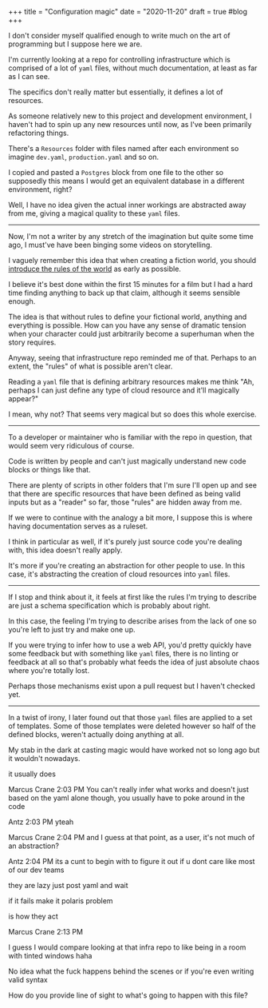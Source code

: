 +++
title = "Configuration magic"
date = "2020-11-20"
draft = true
#blog
+++

I don't consider myself qualified enough to write much on the art of programming but I suppose here we are.

I'm currently looking at a repo for controlling infrastructure which is comprised of a lot of `yaml` files, without much documentation, at least as far as I can see.

The specifics don't really matter but essentially, it defines a lot of resources.

As someone relatively new to this project and development environment, I haven't had to spin up any new resources until now, as I've been primarily refactoring things.

There's a `Resources` folder with files named after each environment so imagine `dev.yaml`, `production.yaml` and so on.

I copied and pasted a `Postgres` block from one file to the other so supposedly this means I would get an equivalent database in a different environment, right?

Well, I have no idea given the actual inner workings are abstracted away from me, giving a magical quality to these `yaml` files.

---

Now, I'm not a writer by any stretch of the imagination but quite some time ago, I must've have been binging some videos on storytelling.

I vaguely remember this idea that when creating a fiction world, you should [introduce the rules of the world](https://kidlit.com/breaking-the-rules-in-world-building/) as early as possible.

I believe it's best done within the first 15 minutes for a film but I had a hard time finding anything to back up that claim, although it seems sensible enough.

The idea is that without rules to define your fictional world, anything and everything is possible. How can you have any sense of dramatic tension when your character could just arbitrarily become a superhuman when the story requires.

Anyway, seeing that infrastructure repo reminded me of that. Perhaps to an extent, the "rules" of what is possible aren't clear.

Reading a `yaml` file that is defining arbitrary resources makes me think "Ah, perhaps I can just define any type of cloud resource and it'll magically appear?"

I mean, why not? That seems very magical but so does this whole exercise.

---

To a developer or maintainer who is familiar with the repo in question, that would seem very ridiculous of course.

Code is written by people and can't just magically understand new code blocks or things like that.

There are plenty of scripts in other folders that I'm sure I'll open up and see that there are specific resources that have been defined as being valid inputs but as a "reader" so far, those "rules" are hidden away from me.

If we were to continue with the analogy a bit more, I suppose this is where having documentation serves as a ruleset.

I think in particular as well, if it's purely just source code you're dealing with, this idea doesn't really apply.

It's more if you're creating an abstraction for other people to use. In this case, it's abstracting the creation of cloud resources into `yaml` files.

---

If I stop and think about it, it feels at first like the rules I'm trying to describe are just a schema specification which is probably about right.

In this case, the feeling I'm trying to describe arises from the lack of one so you're left to just try and make one up.

If you were trying to infer how to use a web API, you'd pretty quickly have some feedback but with something like `yaml` files, there is no linting or feedback at all so that's probably what feeds the idea of just absolute chaos where you're totally lost.

Perhaps those mechanisms exist upon a pull request but I haven't checked yet.

---

In a twist of irony, I later found out that those `yaml` files are applied to a set of templates. Some of those templates were deleted however so half of the defined blocks, weren't actually doing anything at all.

My stab in the dark at casting magic would have worked not so long ago but it wouldn't nowadays.

it usually does

	
Marcus Crane
2:03 PM
You can't really infer what works and doesn't just based on the yaml alone though, you usually have to poke around in the code

	
Antz
2:03 PM
yteah

	
Marcus Crane
2:04 PM
and I guess at that point, as a user, it's not much of an abstraction?

	
Antz
2:04 PM
its a cunt to begin with to figure it out
if u dont care like most of our dev teams

they are lazy just post yaml and wait

if it fails make it polaris problem

is how they act

	
Marcus Crane
2:13 PM



I guess I would compare looking at that infra repo to like being in a room with tinted windows haha

No idea what the fuck happens behind the scenes or if you're even writing valid syntax

How do you provide line of sight to what's going to happen with this file?
